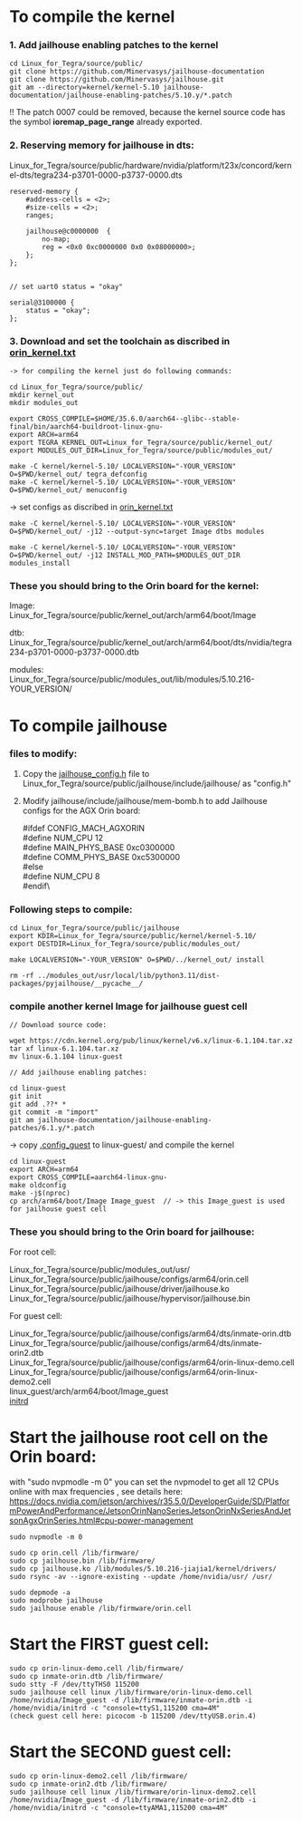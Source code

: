 # To compile the kernel

### 1. Add jailhouse enabling patches to the kernel

    cd Linux_for_Tegra/source/public/
    git clone https://github.com/Minervasys/jailhouse-documentation
    git clone https://github.com/Minervasys/jailhouse.git
    git am --directory=kernel/kernel-5.10 jailhouse-documentation/jailhouse-enabling-patches/5.10.y/*.patch

!!  The patch 0007 could be removed, because the kernel source code has the symbol **ioremap_page_range** already exported.

### 2. Reserving memory for jailhouse in dts:
Linux_for_Tegra/source/public/hardware/nvidia/platform/t23x/concord/kernel-dts/tegra234-p3701-0000-p3737-0000.dts

    reserved-memory {
		#address-cells = <2>;
		#size-cells = <2>;
		ranges;

		jailhouse@c0000000  {
			no-map;
			reg = <0x0 0xc0000000 0x0 0x08000000>;
		};
	};


    // set uart0 status = "okay"

    serial@3100000 {
		status = "okay";
	};

### 3. Download and set the toolchain as discribed in [orin_kernel.txt](orin_kernel.txt)

    -> for compiling the kernel just do following commands:

    cd Linux_for_Tegra/source/public/
    mkdir kernel_out
    mkdir modules_out

    export CROSS_COMPILE=$HOME/35.6.0/aarch64--glibc--stable-final/bin/aarch64-buildroot-linux-gnu-
    export ARCH=arm64
    export TEGRA_KERNEL_OUT=Linux_for_Tegra/source/public/kernel_out/
    export MODULES_OUT_DIR=Linux_for_Tegra/source/public/modules_out/

    make -C kernel/kernel-5.10/ LOCALVERSION="-YOUR_VERSION" O=$PWD/kernel_out/ tegra_defconfig
    make -C kernel/kernel-5.10/ LOCALVERSION="-YOUR_VERSION" O=$PWD/kernel_out/ menuconfig


-> set configs as discribed in [orin_kernel.txt](orin_kernel.txt)
    
    
    make -C kernel/kernel-5.10/ LOCALVERSION="-YOUR_VERSION" O=$PWD/kernel_out/ -j12 --output-sync=target Image dtbs modules

    make -C kernel/kernel-5.10/ LOCALVERSION="-YOUR_VERSION" O=$PWD/kernel_out/ -j12 INSTALL_MOD_PATH=$MODULES_OUT_DIR modules_install


### These you should bring to the Orin board for the kernel:
Image:      
Linux_for_Tegra/source/public/kernel_out/arch/arm64/boot/Image

dtb:\
Linux_for_Tegra/source/public/kernel_out/arch/arm64/boot/dts/nvidia/tegra234-p3701-0000-p3737-0000.dtb

modules:\
Linux_for_Tegra/source/public/modules_out/lib/modules/5.10.216-YOUR_VERSION/



# To compile jailhouse

### files to modify:
1. Copy the [jailhouse_config.h](jailhouse_config.h) file to Linux_for_Tegra/source/public/jailhouse/include/jailhouse/ as "config.h" 

2. Modify jailhouse/include/jailhouse/mem-bomb.h to add Jailhouse configs for the AGX Orin board:

    #ifdef CONFIG_MACH_AGXORIN\
    #define NUM_CPU			12\
    #define MAIN_PHYS_BASE		0xc0300000\
    #define COMM_PHYS_BASE		0xc5300000\
    #else\
    #define NUM_CPU			8\
    #endif\

### Following steps to compile:

    cd Linux_for_Tegra/source/public/jailhouse
    export KDIR=Linux_for_Tegra/source/public/kernel/kernel-5.10/
    export DESTDIR=Linux_for_Tegra/source/public/modules_out/

    make LOCALVERSION="-YOUR_VERSION" O=$PWD/../kernel_out/ install

    rm -rf ../modules_out/usr/local/lib/python3.11/dist-packages/pyjailhouse/__pycache__/

### compile another kernel Image for jailhouse guest cell

    // Download source code:
    
    wget https://cdn.kernel.org/pub/linux/kernel/v6.x/linux-6.1.104.tar.xz
    tar xf linux-6.1.104.tar.xz
    mv linux-6.1.104 linux-guest

    // Add jailhouse enabling patches:

    cd linux-guest
    git init
    git add .??* *
    git commit -m "import"
    git am jailhouse-documentation/jailhouse-enabling-patches/6.1.y/*.patch

-> copy [.config_guest](.config_guest) to linux-guest/ and compile the kernel

    cd linux-guest
    export ARCH=arm64
    export CROSS_COMPILE=aarch64-linux-gnu-
    make oldconfig
    make -j$(nproc)
    cp arch/arm64/boot/Image Image_guest  // -> this Image_guest is used for jailhouse guest cell 

    




### These you should bring to the Orin board for jailhouse:

For root cell:

Linux_for_Tegra/source/public/modules_out/usr/\
Linux_for_Tegra/source/public/jailhouse/configs/arm64/orin.cell\
Linux_for_Tegra/source/public/jailhouse/driver/jailhouse.ko\
Linux_for_Tegra/source/public/jailhouse/hypervisor/jailhouse.bin

For guest cell:

Linux_for_Tegra/source/public/jailhouse/configs/arm64/dts/inmate-orin.dtb\
Linux_for_Tegra/source/public/jailhouse/configs/arm64/dts/inmate-orin2.dtb\
Linux_for_Tegra/source/public/jailhouse/configs/arm64/orin-linux-demo.cell\
Linux_for_Tegra/source/public/jailhouse/configs/arm64/orin-linux-demo2.cell\
linux_guest/arch/arm64/boot/Image_guest\
[initrd](initrd) 



# Start the jailhouse root cell on the Orin board:
with "sudo nvpmodle -m 0" you can set the nvpmodel to get all 12 CPUs online with max frequencies , see details here:
https://docs.nvidia.com/jetson/archives/r35.5.0/DeveloperGuide/SD/PlatformPowerAndPerformance/JetsonOrinNanoSeriesJetsonOrinNxSeriesAndJetsonAgxOrinSeries.html#cpu-power-management 

    sudo nvpmodle -m 0

    sudo cp orin.cell /lib/firmware/
    sudo cp jailhouse.bin /lib/firmware/
    sudo cp jailhouse.ko /lib/modules/5.10.216-jiajia1/kernel/drivers/
    sudo rsync -av --ignore-existing --update /home/nvidia/usr/ /usr/

    sudo depmode -a
    sudo modprobe jailhouse
    sudo jailhouse enable /lib/firmware/orin.cell

# Start the FIRST guest cell:

    sudo cp orin-linux-demo.cell /lib/firmware/
    sudo cp inmate-orin.dtb /lib/firmware/
    sudo stty -F /dev/ttyTHS0 115200
    sudo jailhouse cell linux /lib/firmware/orin-linux-demo.cell /home/nvidia/Image_guest -d /lib/firmware/inmate-orin.dtb -i /home/nvidia/initrd -c "console=ttyS1,115200 cma=4M"
    (check guest cell here: picocom -b 115200 /dev/ttyUSB.orin.4) 

# Start the SECOND guest cell:

    sudo cp orin-linux-demo2.cell /lib/firmware/
    sudo cp inmate-orin2.dtb /lib/firmware/
    sudo jailhouse cell linux /lib/firmware/orin-linux-demo2.cell /home/nvidia/Image_guest -d /lib/firmware/inmate-orin2.dtb -i /home/nvidia/initrd -c "console=ttyAMA1,115200 cma=4M"

